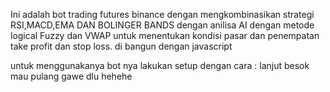 Ini adalah bot trading futures binance 
dengan mengkombinasikan strategi RSI,MACD,EMA DAN BOLINGER BANDS dengan anilisa AI dengan metode logical Fuzzy dan VWAP 
untuk menentukan kondisi pasar dan penempatan take profit dan stop loss. di bangun dengan javascript  

untuk menggunakanya bot nya lakukan setup dengan cara :
lanjut besok mau pulang gawe dlu hehehe
